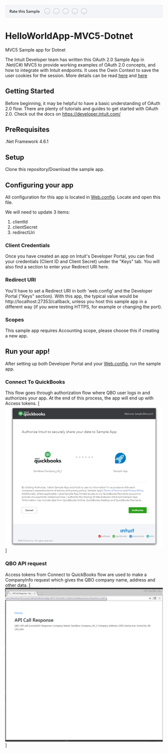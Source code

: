 [![Sample Banner](views/Sample.png)][ss1]

# HelloWorldApp-MVC5-Dotnet
MVC5 Sample app for Dotnet

The Intuit Developer team has written this OAuth 2.0 Sample App in .Net(C#) MVC5 to provide working examples of OAuth 2.0 concepts, and how to integrate with Intuit endpoints. It uses the Owin Context to save the user cookies for the session.
More details can be read [here](https://www.asp.net/aspnet/overview/owin-and-katana) and [here](https://brockallen.com/2013/10/24/a-primer-on-owin-cookie-authentication-middleware-for-the-asp-net-developer/)


## Getting Started
Before beginning, it may be helpful to have a basic understanding of OAuth 2.0 flow. There are plenty of tutorials and guides to get started with OAuth 2.0. Check out the docs on https://developer.intuit.com/

## PreRequisites
.Net Framework 4.6.1

## Setup
Clone this repository/Download the sample app.

## Configuring your app
All configuration for this app is located in [Web.config](https://github.com/IntuitDeveloper/HelloWorldApp-MVC5-Dotnet/blob/master/MvcCodeFlowClientManual/Web.config). Locate and open this file.

We will need to update 3 items:
1. clientId
2. clientSecret
3. redirectUri

### Client Credentials
Once you have created an app on Intuit's Developer Portal, you can find your credentials (Client ID and Client Secret) under the "Keys" tab. You will also find a section to enter your Redirect URI here.

### Redirect URI
You'll have to set a Redirect URI in both 'web.config' and the Developer Portal ("Keys" section). With this app, the typical value would be http://localhost:27353/callback, unless you host this sample app in a different way (if you were testing HTTPS, for example or changing the port).

### Scopes
This sample app requires Accounting scope, please choose this if creating a new app.

## Run your app!
After setting up both Developer Portal and your [Web.config](https://github.com/IntuitDeveloper/HelloWorldApp-MVC5-Dotnet/blob/master/MvcCodeFlowClientManual/Web.config), run the sample app. 

### Connect To QuickBooks 
This flow goes through authorization flow where QBO user logs in and authorizes your app. At the end of this process, the app will end up with Access tokens.
[![image](views/authorize.png)]

### QBO API request
Access tokens from Connect to QuickBooks flow are used to make a CompanyInfo request which gives the QBO company name, address and other data.
[![image](views/api_request.png)]

[ss1]: https://help.developer.intuit.com/s/samplefeedback?cid=9010&repoName=HelloWorldApp-MVC5-Dotnet
